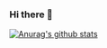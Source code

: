 ### Hi there 👋

<!--
**officialnico/officialnico** is a ✨ _special_ ✨ repository because its `README.md` (this file) appears on your GitHub profile.
-->

[![Anurag's github stats](https://github-readme-stats.vercel.app/api?username=officialnico)](https://github.com/anuraghazra/github-readme-stats)
